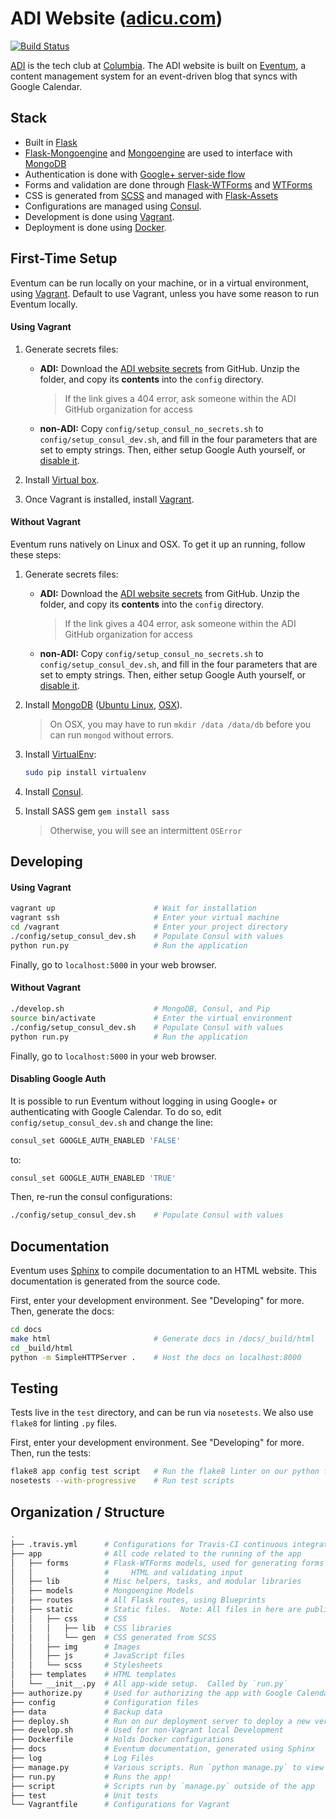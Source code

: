 # ADI Website ([adicu.com][adi])

[![Build Status](https://travis-ci.org/adicu/adi-website.svg)](https://travis-ci.org/adicu/adi-website)

[ADI][adi] is the tech club at [Columbia][columbia].  The ADI website is built on [Eventum][eventum], a content management system for an event-driven blog that syncs with Google Calendar.

## Stack
- Built in [Flask][flask]
- [Flask-Mongoengine][flask-mongoengine] and [Mongoengine][mongoengine] are used to interface with [MongoDB][mongodb]  
- Authentication is done with [Google+ server-side flow][google-plus-server-side-flow]
- Forms and validation are done through [Flask-WTForms][flask-wtforms] and [WTForms][wtforms]
- CSS is generated from [SCSS][scss] and managed with [Flask-Assets][flask-assets]
- Configurations are managed using [Consul][consul].
- Development is done using [Vagrant][vagrant].
- Deployment is done using [Docker][docker].

## First-Time Setup

Eventum can be run locally on your machine, or in a virtual environment, using [Vagrant][vagrant].  Default to use Vagrant, unless you have some reason to run Eventum locally.

#### Using Vagrant 

1.  Generate secrets files:
    - **ADI:** Download the [ADI website secrets][adi-website-secrets] from GitHub. Unzip the folder, and copy its **contents** into the `config` directory.  

        > If the link gives a 404 error, ask someone within the ADI GitHub organization for access
    
    - **non-ADI:** Copy `config/setup_consul_no_secrets.sh` to `config/setup_consul_dev.sh`, and fill in the four parameters that are set to empty strings.  Then, either setup Google Auth yourself, or [disable it](#disabling-google-auth).

2. Install [Virtual box](https://www.virtualbox.org/wiki/Downloads).

3. Once Vagrant is installed, install [Vagrant][vagrant-install].

#### Without Vagrant

Eventum runs natively on Linux and OSX.  To get it up an running, follow these steps:

1.  Generate secrets files:
    - **ADI:** Download the [ADI website secrets][adi-website-secrets] from GitHub. Unzip the folder, and copy its **contents** into the `config` directory.  

        > If the link gives a 404 error, ask someone within the ADI GitHub organization for access
    
    - **non-ADI:** Copy `config/setup_consul_no_secrets.sh` to `config/setup_consul_dev.sh`, and fill in the four parameters that are set to empty strings.  Then, either setup Google Auth yourself, or [disable it](#disabling-google-auth).
    
2.  Install [MongoDB][mongodb] ([Ubuntu Linux][mongodb-linux], [OSX][mongodb-osx]).

    > On OSX, you may have to run `mkdir /data /data/db` before you can run `mongod` without errors.

3.  Install [VirtualEnv][virtualenv]:
    ```bash
    sudo pip install virtualenv
    ```

4.  Install [Consul][consul-install].

5.  Install SASS gem `gem install sass`
    
    > Otherwise, you will see an intermittent `OSError` 

## Developing

#### Using Vagrant

```bash
vagrant up                      # Wait for installation
vagrant ssh                     # Enter your virtual machine
cd /vagrant                     # Enter your project directory
./config/setup_consul_dev.sh    # Populate Consul with values
python run.py                   # Run the application
```

Finally, go to `localhost:5000` in your web browser.

#### Without Vagrant

```bash
./develop.sh                    # MongoDB, Consul, and Pip
source bin/activate             # Enter the virtual environment
./config/setup_consul_dev.sh    # Populate Consul with values
python run.py                   # Run the application
```

Finally, go to `localhost:5000` in your web browser.

#### Disabling Google Auth

It is possible to run Eventum without logging in using Google+ or authenticating with Google Calendar.  To do so, edit `config/setup_consul_dev.sh` and change the line:

```bash
consul_set GOOGLE_AUTH_ENABLED 'FALSE'
```

to:

```bash
consul_set GOOGLE_AUTH_ENABLED 'TRUE'
```

Then, re-run the consul configurations:

```bash
./config/setup_consul_dev.sh    # Populate Consul with values
```

## Documentation

Eventum uses [Sphinx](http://sphinx-doc.org/) to compile documentation to an HTML website.  This documentation is generated from the source code.

First, enter your development environment.  See "Developing" for more.  Then, generate the docs:

```bash
cd docs
make html                       # Generate docs in /docs/_build/html
cd _build/html
python -m SimpleHTTPServer .    # Host the docs on localhost:8000
```


## Testing

Tests live in the `test` directory, and can be run via `nosetests`.  We also use `flake8` for linting `.py` files.

First, enter your development environment.  See "Developing" for more.  Then, run the tests:

```bash
flake8 app config test script   # Run the flake8 linter on our python files
nosetests --with-progressive    # Run test scripts
```

## Organization / Structure

```bash
.
├── .travis.yml      # Configurations for Travis-CI continuous integration
├── app              # All code related to the running of the app
│   ├── forms        # Flask-WTForms models, used for generating forms in 
│   │                #     HTML and validating input
│   ├── lib          # Misc helpers, tasks, and modular libraries
│   ├── models       # Mongoengine Models
│   ├── routes       # All Flask routes, using Blueprints
│   ├── static       # Static files.  Note: All files in here are public
│   │   ├── css      # CSS
│   │   │   ├── lib  # CSS libraries
│   │   │   └── gen  # CSS generated from SCSS
│   │   ├── img      # Images
│   │   ├── js       # JavaScript files
│   │   └── scss     # Stylesheets
│   ├── templates    # HTML templates
│   └── __init__.py  # All app-wide setup.  Called by `run.py`
├── authorize.py     # Used for authorizing the app with Google Calendar
├── config           # Configuration files
├── data             # Backup data
├── deploy.sh        # Run on our deployment server to deploy a new version
├── develop.sh       # Used for non-Vagrant local Development
├── Dockerfile       # Holds Docker configurations
├── docs             # Eventum documentation, generated using Sphinx
├── log              # Log Files
├── manage.py        # Various scripts. Run `python manage.py` to view usage
├── run.py           # Runs the app!
├── script           # Scripts run by `manage.py` outside of the app
├── test             # Unit tests
└── Vagrantfile      # Configurations for Vagrant
```

[adi]: https://adicu.com
[adi-website-secrets]: https://github.com/adicu/secrets/raw/master/adi-website/config.zip
[columbia]: http://www.columbia.edu
[consul]: https://www.consul.io
[consul-install]: https://www.consul.io/intro/getting-started/install.html
[docker]: http://www.docker.com/
[eventum]: https://github.com/danrschlosser/eventum
[flask]: http://flask.pocoo.org/
[flask-assets]: http://flask-assets.readthedocs.org/en/latest/
[flask-mongoengine]: http://flask-mongoengine.readthedocs.org/en/latest/
[flask-wtforms]: https://flask-wtf.readthedocs.org/en/latest/
[google-developer-console]: https://console.developers.google.com/project/apps~adicu-com/apiui/credential
[google-plus-server-side-flow]: https://developers.google.com/+/web/signin/server-side-flow
[mongodb]: https://www.mongodb.org/
[mongodb-linux]: http://docs.mongodb.org/manual/tutorial/install-mongodb-on-ubuntu/
[mongodb-osx]: http://docs.mongodb.org/manual/tutorial/install-mongodb-on-os-x/#install-mongodb-with-homebrew
[mongoengine]: http://docs.mongoengine.org/
[scss]: http://sass-lang.com/
[virtualenv]: http://virtualenv.readthedocs.org/en/latest/
[wtforms]: http://wtforms.readthedocs.org/en/latest/
[vagrant]: https://www.vagrantup.com
[vagrant-install]: https://www.vagrantup.com/downloads.html